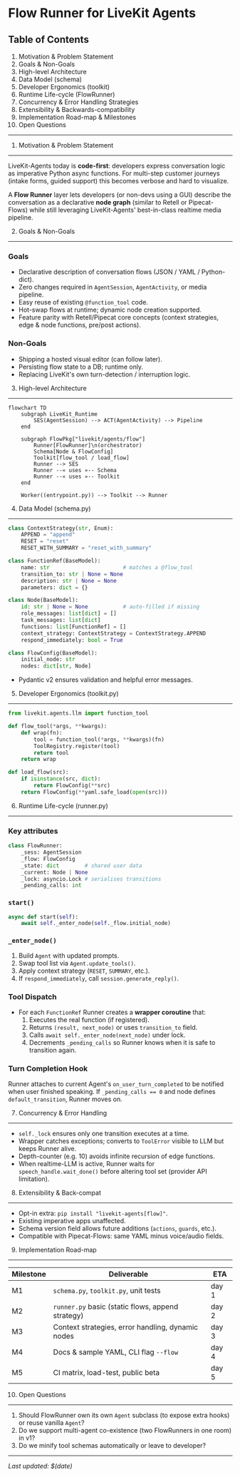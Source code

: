 Flow Runner for LiveKit Agents
===============================

Table of Contents
-----------------
1. Motivation & Problem Statement  
2. Goals & Non-Goals  
3. High-level Architecture  
4. Data Model (schema)  
5. Developer Ergonomics (toolkit)  
6. Runtime Life-cycle (FlowRunner)  
7. Concurrency & Error Handling Strategies  
8. Extensibility & Backwards-compatibility  
9. Implementation Road-map & Milestones  
10. Open Questions

---

1. Motivation & Problem Statement
--------------------------------
LiveKit-Agents today is **code-first**: developers express conversation logic as imperative
Python async functions. For multi-step customer journeys (intake forms, guided support)
this becomes verbose and hard to visualize.

A **Flow Runner** layer lets developers (or non-devs using a GUI) describe the
conversation as a declarative **node graph** (similar to Retell or Pipecat-Flows)
while still leveraging LiveKit-Agents' best-in-class realtime media pipeline.

2. Goals & Non-Goals
--------------------
### Goals
* Declarative description of conversation flows (JSON / YAML / Python-dict).
* Zero changes required in `AgentSession`, `AgentActivity`, or media pipeline.
* Easy reuse of existing `@function_tool` code.
* Hot-swap flows at runtime; dynamic node creation supported.
* Feature parity with Retell/Pipecat core concepts (context strategies, edge & node
  functions, pre/post actions).

### Non-Goals
* Shipping a hosted visual editor (can follow later).
* Persisting flow state to a DB; runtime only.
* Replacing LiveKit's own turn-detection / interruption logic.

3. High-level Architecture
--------------------------
```mermaid
flowchart TD
    subgraph LiveKit_Runtime
        SES(AgentSession) --> ACT(AgentActivity) --> Pipeline
    end

    subgraph FlowPkg["livekit/agents/flow"]
        Runner[FlowRunner]\n(orchestrator)
        Schema[Node & FlowConfig]
        Toolkit[flow_tool / load_flow]
        Runner --> SES
        Runner --« uses »-- Schema
        Runner --« uses »-- Toolkit
    end

    Worker((entrypoint.py)) --> Toolkit --> Runner
```

4. Data Model (schema.py)
-------------------------
```python
class ContextStrategy(str, Enum):
    APPEND = "append"
    RESET = "reset"
    RESET_WITH_SUMMARY = "reset_with_summary"

class FunctionRef(BaseModel):
    name: str                       # matches a @flow_tool
    transition_to: str | None = None
    description: str | None = None
    parameters: dict = {}

class Node(BaseModel):
    id: str | None = None           # auto-filled if missing
    role_messages: list[dict] = []
    task_messages: list[dict]
    functions: list[FunctionRef] = []
    context_strategy: ContextStrategy = ContextStrategy.APPEND
    respond_immediately: bool = True

class FlowConfig(BaseModel):
    initial_node: str
    nodes: dict[str, Node]
```
* Pydantic v2 ensures validation and helpful error messages.

5. Developer Ergonomics (toolkit.py)
------------------------------------
```python
from livekit.agents.llm import function_tool

def flow_tool(*args, **kwargs):
    def wrap(fn):
        tool = function_tool(*args, **kwargs)(fn)
        ToolRegistry.register(tool)
        return tool
    return wrap

def load_flow(src):
    if isinstance(src, dict):
        return FlowConfig(**src)
    return FlowConfig(**yaml.safe_load(open(src)))
```

6. Runtime Life-cycle (runner.py)
---------------------------------
### Key attributes
```python
class FlowRunner:
    _sess: AgentSession
    _flow: FlowConfig
    _state: dict        # shared user data
    _current: Node | None
    _lock: asyncio.Lock # serialises transitions
    _pending_calls: int
```

### `start()`
```python
async def start(self):
    await self._enter_node(self._flow.initial_node)
```

### `_enter_node()`
1. Build `Agent` with updated prompts.  
2. Swap tool list via `Agent.update_tools()`.  
3. Apply context strategy (`RESET`, `SUMMARY`, etc.).  
4. If `respond_immediately`, call `session.generate_reply()`.

### Tool Dispatch
* For each `FunctionRef` Runner creates a **wrapper coroutine** that:
    1. Executes the real function (if registered).
    2. Returns `(result, next_node)` or uses `transition_to` field.
    3. Calls `await self._enter_node(next_node)` under lock.
    4. Decrements `_pending_calls` so Runner knows when it is safe to
       transition again.

### Turn Completion Hook
Runner attaches to current Agent's
`on_user_turn_completed` to be notified when user finished speaking.  If
`_pending_calls == 0` and node defines `default_transition`, Runner moves on.

7. Concurrency & Error Handling
------------------------------
* `self._lock` ensures only one transition executes at a time.
* Wrapper catches exceptions; converts to `ToolError` visible to LLM but keeps
  Runner alive.
* Depth-counter (e.g. 10) avoids infinite recursion of edge functions.
* When realtime-LLM is active, Runner waits for `speech_handle.wait_done()`
  before altering tool set (provider API limitation).

8. Extensibility & Back-compat
------------------------------
* Opt-in extra: `pip install "livekit-agents[flow]"`.
* Existing imperative apps unaffected.
* Schema version field allows future additions (`actions`, `guards`, etc.).
* Compatible with Pipecat-Flows: same YAML minus voice/audio fields.

9. Implementation Road-map
-------------------------
| Milestone | Deliverable | ETA |
|-----------|-------------|-----|
| M1 | `schema.py`, `toolkit.py`, unit tests | day 1 |
| M2 | `runner.py` basic (static flows, append strategy) | day 2 |
| M3 | Context strategies, error handling, dynamic nodes | day 3 |
| M4 | Docs & sample YAML, CLI flag `--flow` | day 4 |
| M5 | CI matrix, load-test, public beta | day 5 |

10. Open Questions
------------------
1. Should FlowRunner own its own `Agent` subclass (to expose extra hooks) or
   reuse vanilla `Agent`?  
2. Do we support multi-agent co-existence (two FlowRunners in one room) in v1? 
3. Do we minify tool schemas automatically or leave to developer?

---
*Last updated: $(date)* 